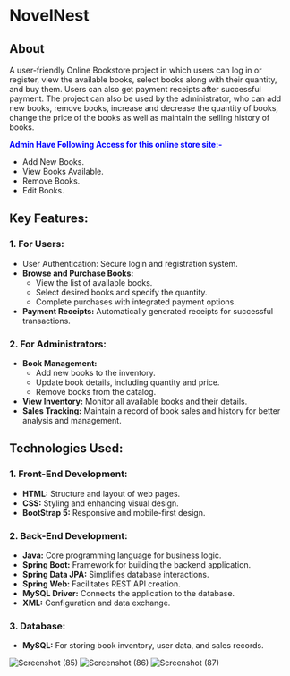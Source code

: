 # NovelNest           

## About      
 
A user-friendly Online Bookstore project in which users can log in or register, view the available books, select books along with their quantity, and buy them. Users can also get payment receipts after successful payment. The project can also be used by the administrator, who can add new books, remove books, increase and decrease the quantity of books, change the price of the books as well as maintain the selling history of books.     
 
<span style="color:blue">**Admin Have Following Access for this online store site:-**</span>                   
- Add New Books.   
- View Books Available.   
- Remove Books.   
- Edit Books.  

## Key Features: 

### 1. For Users:
- User Authentication: Secure login and registration system.
- **Browse and Purchase Books:**
    - View the list of available books.
    - Select desired books and specify the quantity.
    - Complete purchases with integrated payment options.
- **Payment Receipts:** Automatically generated receipts for successful transactions.

### 2. For Administrators:
- **Book Management:**
    - Add new books to the inventory.
    - Update book details, including quantity and price.
    - Remove books from the catalog.
- **View Inventory:** Monitor all available books and their details.
- **Sales Tracking:** Maintain a record of book sales and history for better analysis and management.

  
## Technologies Used:

### 1. Front-End Development:
- **HTML:** Structure and layout of web pages.
- **CSS:** Styling and enhancing visual design.
- **BootStrap 5:** Responsive and mobile-first design.

### 2. Back-End Development:
- **Java:** Core programming language for business logic.    
- **Spring Boot:** Framework for building the backend application.
- **Spring Data JPA:** Simplifies database interactions.
- **Spring Web:** Facilitates REST API creation.
- **MySQL Driver:** Connects the application to the database.
- **XML:** Configuration and data exchange.

### 3. Database:
- **MySQL:** For storing book inventory, user data, and sales records.

  
![Screenshot (85)](https://github.com/omkarkulkarni2704/BookshelfEmporium/assets/89896505/dc393a97-7475-42e8-adc7-35b13b62f821)
![Screenshot (86)](https://github.com/omkarkulkarni2704/BookshelfEmporium/assets/89896505/7e93f3c4-546d-4bf9-a9df-e8306b8d9e70)
![Screenshot (87)](https://github.com/omkarkulkarni2704/BookshelfEmporium/assets/89896505/c802c79d-c496-4a1c-8aaa-f92006b8f4ab)

